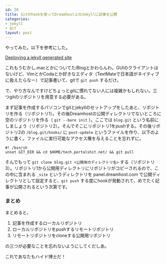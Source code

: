 ```yaml
---
id: 28
title: Gitのhookを使ってDreamhost上のJekyllに記事を公開
categories:
- jekyll
- git
layout: post
---
```


やってみた。以下を参考にした。

[Deploying a jekyll generated site](http://www.taknado.com/en/2009/03/26/deploying-a-jekyll-generated-site/)

これもうむかし.macとかについてたiBlogとかわらんわ。GUIのクライアントはないけど、VimとかCodaとか好きなエディタ（TextMateで日本語がネイティブに扱えたらなー）で記事書いて、gitで `git push` するだけ。

で、やり方なんですけどちょっとgitに慣れてない人には複雑かもしれない。三つgitのリポジトリを用意する必要がある。

まず記事を作成するパソコンでgitとjekyllのセットアップをしたあと、リポジトリを作る（リポジトリ1）。その後Dreamhostの公開ディレクトリでないところに空のリポジトリを作る（ `git --bare init` ）。ここでは `blog.git` という名前にしましょう（リポジトリ2）。そんでそこにリポジトリ1をpushする。その後リポジトリ2の `/blog.git/hooks/` に `post-update` というファイルを作り、以下のように書く。ファイルに実行可能なアクセス権を与えることを忘れずに。

    #! /bin/sh
    unset GIT_DIR && cd $HOME/tech.portalshit.net/ && git pull

そんでもって `git clone blog.git <公開用のディレクトリ名>` する（リポジトリ3）。リポジトリ1から公開用ディレクトリにリポジトリがコピーされるので、この中に含まれる `_site` というディレクトリを panel.dreamhost.com で公開ディレクトリとして設定すると、`git push` する度にhookが発動されて、めでたく記事が公開されるという次第です。

### まとめ

まとめると、

1. 記事を作成するローカルリポジトリ
2. ローカルリポジトリをpushするリモートリポジトリ
3. リモートリポジトリをcloneする公開用リポジトリ

の三つが必要なことを忘れないようにしてくだしあ。

これであなたもハイド博士だ！